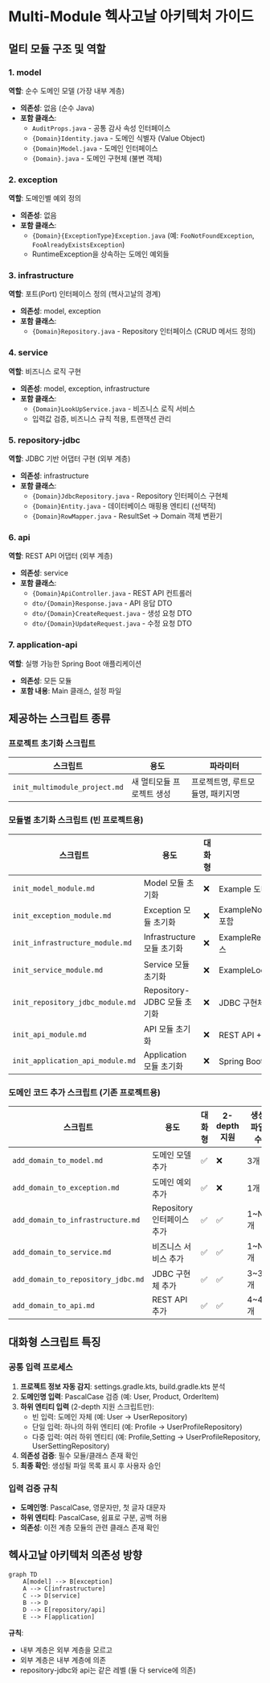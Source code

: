 # Multi-Module 헥사고날 아키텍처 가이드

## 멀티 모듈 구조 및 역할

### 1. model
**역할**: 순수 도메인 모델 (가장 내부 계층)
- **의존성**: 없음 (순수 Java)
- **포함 클래스**:
  - `AuditProps.java` - 공통 감사 속성 인터페이스
  - `{Domain}Identity.java` - 도메인 식별자 (Value Object)
  - `{Domain}Model.java` - 도메인 인터페이스
  - `{Domain}.java` - 도메인 구현체 (불변 객체)

### 2. exception
**역할**: 도메인별 예외 정의
- **의존성**: 없음
- **포함 클래스**:
  - `{Domain}{ExceptionType}Exception.java` (예: `FooNotFoundException`, `FooAlreadyExistsException`)
  - RuntimeException을 상속하는 도메인 예외들

### 3. infrastructure
**역할**: 포트(Port) 인터페이스 정의 (헥사고날의 경계)
- **의존성**: model, exception
- **포함 클래스**:
  - `{Domain}Repository.java` - Repository 인터페이스 (CRUD 메서드 정의)

### 4. service
**역할**: 비즈니스 로직 구현
- **의존성**: model, exception, infrastructure
- **포함 클래스**:
  - `{Domain}LookUpService.java` - 비즈니스 로직 서비스
  - 입력값 검증, 비즈니스 규칙 적용, 트랜잭션 관리

### 5. repository-jdbc
**역할**: JDBC 기반 어댑터 구현 (외부 계층)
- **의존성**: infrastructure
- **포함 클래스**:
  - `{Domain}JdbcRepository.java` - Repository 인터페이스 구현체
  - `{Domain}Entity.java` - 데이터베이스 매핑용 엔티티 (선택적)
  - `{Domain}RowMapper.java` - ResultSet → Domain 객체 변환기

### 6. api
**역할**: REST API 어댑터 (외부 계층)
- **의존성**: service
- **포함 클래스**:
  - `{Domain}ApiController.java` - REST API 컨트롤러
  - `dto/{Domain}Response.java` - API 응답 DTO
  - `dto/{Domain}CreateRequest.java` - 생성 요청 DTO
  - `dto/{Domain}UpdateRequest.java` - 수정 요청 DTO

### 7. application-api
**역할**: 실행 가능한 Spring Boot 애플리케이션
- **의존성**: 모든 모듈
- **포함 내용**: Main 클래스, 설정 파일

## 제공하는 스크립트 종류

### 프로젝트 초기화 스크립트
| 스크립트 | 용도 | 파라미터 |
|---------|------|----------|
| `init_multimodule_project.md` | 새 멀티모듈 프로젝트 생성 | 프로젝트명, 루트모듈명, 패키지명 |

### 모듈별 초기화 스크립트 (빈 프로젝트용)
| 스크립트 | 용도 | 대화형 | 비고 |
|---------|------|--------|------|
| `init_model_module.md` | Model 모듈 초기화 | ❌ | Example 도메인 포함 |
| `init_exception_module.md` | Exception 모듈 초기화 | ❌ | ExampleNotFoundException 포함 |
| `init_infrastructure_module.md` | Infrastructure 모듈 초기화 | ❌ | ExampleRepository 인터페이스 |
| `init_service_module.md` | Service 모듈 초기화 | ❌ | ExampleLookUpService |
| `init_repository_jdbc_module.md` | Repository-JDBC 모듈 초기화 | ❌ | JDBC 구현체들 |
| `init_api_module.md` | API 모듈 초기화 | ❌ | REST API + DTO들 |
| `init_application_api_module.md` | Application 모듈 초기화 | ❌ | Spring Boot 메인 클래스 |

### 도메인 코드 추가 스크립트 (기존 프로젝트용)
| 스크립트 | 용도 | 대화형 | 2-depth 지원 | 생성 파일 수 |
|---------|------|--------|-------------|-------------|
| `add_domain_to_model.md` | 도메인 모델 추가 | ✅ | ❌ | 3개 |
| `add_domain_to_exception.md` | 도메인 예외 추가 | ✅ | ❌ | 1개 |
| `add_domain_to_infrastructure.md` | Repository 인터페이스 추가 | ✅ | ✅ | 1~N개 |
| `add_domain_to_service.md` | 비즈니스 서비스 추가 | ✅ | ✅ | 1~N개 |
| `add_domain_to_repository_jdbc.md` | JDBC 구현체 추가 | ✅ | ✅ | 3~3N개 |
| `add_domain_to_api.md` | REST API 추가 | ✅ | ✅ | 4~4N개 |

## 대화형 스크립트 특징

### 공통 입력 프로세스
1. **프로젝트 정보 자동 감지**: settings.gradle.kts, build.gradle.kts 분석
2. **도메인명 입력**: PascalCase 검증 (예: User, Product, OrderItem)
3. **하위 엔티티 입력** (2-depth 지원 스크립트만):
   - 빈 입력: 도메인 자체 (예: User → UserRepository)
   - 단일 입력: 하나의 하위 엔티티 (예: Profile → UserProfileRepository)
   - 다중 입력: 여러 하위 엔티티 (예: Profile,Setting → UserProfileRepository, UserSettingRepository)
4. **의존성 검증**: 필수 모듈/클래스 존재 확인
5. **최종 확인**: 생성될 파일 목록 표시 후 사용자 승인

### 입력 검증 규칙
- **도메인명**: PascalCase, 영문자만, 첫 글자 대문자
- **하위 엔티티**: PascalCase, 쉼표로 구분, 공백 허용
- **의존성**: 이전 계층 모듈의 관련 클래스 존재 확인

## 헥사고날 아키텍처 의존성 방향

```mermaid
graph TD
    A[model] --> B[exception]
    A --> C[infrastructure]
    C --> D[service]
    B --> D
    D --> E[repository/api]
    E --> F[application]
```

**규칙**:
- 내부 계층은 외부 계층을 모르고
- 외부 계층은 내부 계층에 의존
- repository-jdbc와 api는 같은 레벨 (둘 다 service에 의존)